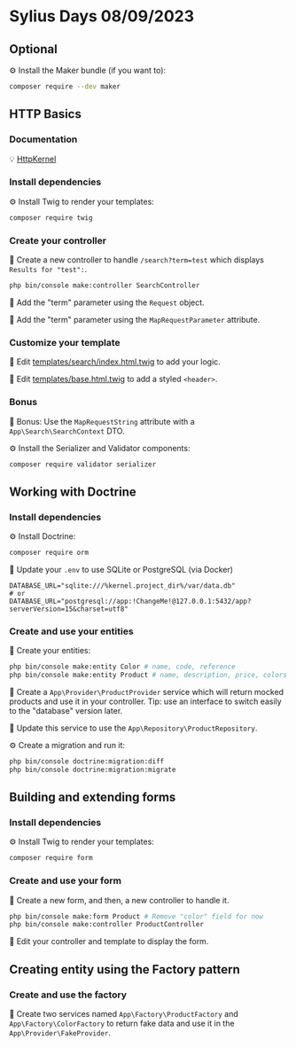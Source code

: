 # Sylius Days 08/09/2023

## Optional

⚙️ Install the Maker bundle (if you want to):
```bash
composer require --dev maker
```

## HTTP Basics

### Documentation

💡 [HttpKernel](https://symfony.com/doc/current/components/http_kernel.html)

### Install dependencies

⚙️ Install Twig to render your templates:
```bash
composer require twig
```

### Create your controller

📝 Create a new controller to handle `/search?term=test` which displays `Results for "test":`.
```bash
php bin/console make:controller SearchController
```

📝 Add the "term" parameter using the `Request` object.

📝 Add the "term" parameter using the `MapRequestParameter` attribute.

### Customize your template

📝 Edit [templates/search/index.html.twig](./templates/search/index.html.twig) to add your logic.

📝 Edit [templates/base.html.twig](./templates/base.html.twig) to add a styled `<header>`. 

### Bonus

🎁 Bonus: Use the `MapRequestString` attribute with a `App\Search\SearchContext` DTO.

⚙️ Install the Serializer and Validator components:
```bash
composer require validator serializer
```


## Working with Doctrine

### Install dependencies

⚙️ Install Doctrine:
```bash
composer require orm
```

📝 Update your `.env` to use SQLite or PostgreSQL (via Docker)
```dotenv
DATABASE_URL="sqlite:///%kernel.project_dir%/var/data.db"
# or
DATABASE_URL="postgresql://app:!ChangeMe!@127.0.0.1:5432/app?serverVersion=15&charset=utf8"
```

### Create and use your entities

📝 Create your entities:
```bash
php bin/console make:entity Color # name, code, reference 
php bin/console make:entity Product # name, description, price, colors
```

📝 Create a `App\Provider\ProductProvider` service which will return mocked products and use it in your controller. Tip:
use an interface to switch easily to the "database" version later.

📝 Update this service to use the `App\Repository\ProductRepository`.

⚙️ Create a migration and run it:
```bash
php bin/console doctrine:migration:diff
php bin/console doctrine:migration:migrate
```


## Building and extending forms

### Install dependencies

⚙️ Install Twig to render your templates:
```bash
composer require form
```

### Create and use your form

📝 Create a new form, and then, a new controller to handle it.
```bash
php bin/console make:form Product # Remove "color" field for now
php bin/console make:controller ProductController
```

📝 Edit your controller and template to display the form.


## Creating entity using the Factory pattern

### Create and use the factory

📝 Create two services named `App\Factory\ProductFactory` and `App\Factory\ColorFactory` to return fake data and use it
in the `App\Provider\FakeProvider`.
